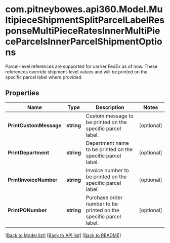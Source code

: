 # com.pitneybowes.api360.Model.MultipieceShipmentSplitParcelLabelResponseMultiPieceRatesInnerMultiPieceParcelsInnerParcelShipmentOptions
Parcel-level references are supported for carrier FedEx as of now. These references override shipment-level values and will be printed on the specific parcel label where provided. 

## Properties

Name | Type | Description | Notes
------------ | ------------- | ------------- | -------------
**PrintCustomMessage** | **string** | Custom message to be printed on the specific parcel label. | [optional] 
**PrintDepartment** | **string** | Department name to be printed on the specific parcel label. | [optional] 
**PrintInvoiceNumber** | **string** | Invoice number to be printed on the specific parcel label. | [optional] 
**PrintPONumber** | **string** | Purchase order number to be printed on the specific parcel label. | [optional] 

[[Back to Model list]](../../README.md#documentation-for-models) [[Back to API list]](../../README.md#documentation-for-api-endpoints) [[Back to README]](../../README.md)


